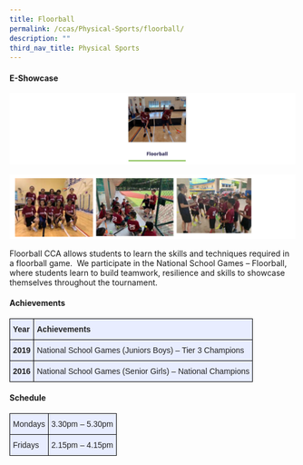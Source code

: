 ```yaml
---
title: Floorball
permalink: /ccas/Physical-Sports/floorball/
description: ""
third_nav_title: Physical Sports
---
```

#### E-Showcase

<a href = "https://vimeo.com/588130840/19d35fe141" target = "_self"> 
          <img src="/images/flb1.png"></a>
					
![](/images/flb2.png)


Floorball CCA allows students to learn the skills and techniques required in a floorball game.  We participate in the National School Games – Floorball, where students learn to build teamwork, resilience and skills to showcase themselves throughout the tournament.

#### Achievements

<style type="text/css">
.tg  {border-collapse:collapse;border-spacing:0;margin:0px auto;}
.tg td{border-color:black;border-style:solid;border-width:1px;font-family:Arial, sans-serif;font-size:14px;
  overflow:hidden;padding:10px 5px;word-break:normal;}
.tg th{border-color:black;border-style:solid;border-width:1px;font-family:Arial, sans-serif;font-size:14px;
  font-weight:normal;overflow:hidden;padding:10px 5px;word-break:normal;}
.tg .tg-xwen{background-color:#E8EDFF;color:#222;font-weight:bold;text-align:left;vertical-align:middle}
.tg .tg-u05r{background-color:#E8EDFF;color:#222;font-weight:bold;text-align:left;vertical-align:top}
.tg .tg-lr6o{background-color:#E8EDFF;color:#222;text-align:left;vertical-align:middle}
</style>
<table class="tg">
<tbody>
  <tr>
    <td class="tg-xwen"><span style="color:#222">Year</span></td>
    <td class="tg-xwen"><span style="color:#222">Achievements</span></td>
  </tr>
  <tr>
    <td class="tg-u05r">2019</td>
    <td class="tg-lr6o"><span style="color:#222">National School Games (Juniors Boys) – Tier 3 Champions </span></td>
  </tr>
  <tr>
    <td class="tg-u05r">2016</td>
    <td class="tg-lr6o"><span style="color:#222">National School Games (Senior Girls) – National Champions</span></td>
  </tr>
</tbody>
</table>

#### Schedule

<style type="text/css">
.tg  {border-collapse:collapse;border-spacing:0;margin:0px auto;}
.tg td{border-color:black;border-style:solid;border-width:1px;font-family:Arial, sans-serif;font-size:14px;
  overflow:hidden;padding:10px 5px;word-break:normal;}
.tg th{border-color:black;border-style:solid;border-width:1px;font-family:Arial, sans-serif;font-size:14px;
  font-weight:normal;overflow:hidden;padding:10px 5px;word-break:normal;}
.tg .tg-lr6o{background-color:#E8EDFF;color:#222;text-align:left;vertical-align:middle}
</style>
<table class="tg">
<tbody>
  <tr>
    <td class="tg-lr6o"><span style="color:#222">Mondays</span></td>
    <td class="tg-lr6o"><span style="color:#222">3.30pm – 5.30pm </span></td>
  </tr>
  <tr>
    <td class="tg-lr6o"><span style="color:#222">Fridays</span></td>
    <td class="tg-lr6o"><span style="color:#222">2.15pm – 4.15pm</span></td>
  </tr>
</tbody>
</table>
